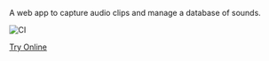 A web app to capture audio clips and manage a database of sounds.

![CI](https://github.com/mdr/web-sampler/actions/workflows/ci.yml/badge.svg)

[Try Online](https://mdr.github.io/web-sampler/)